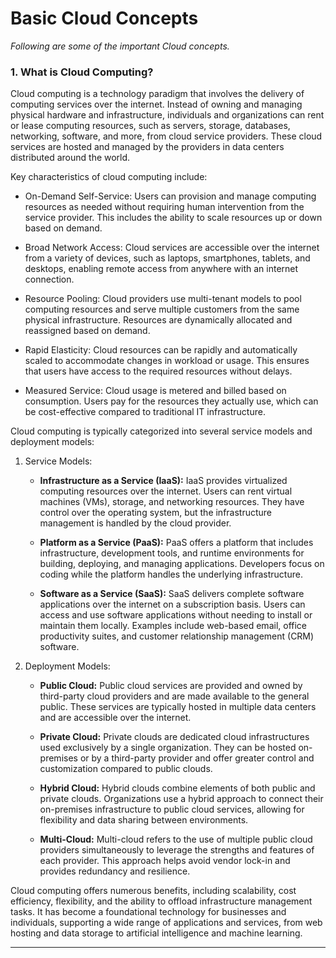 # Basic Cloud Concepts  
  
*Following are some of the important Cloud concepts.*
  
### 1. What is Cloud Computing?
Cloud computing is a technology paradigm that involves the delivery of computing services over the internet. Instead of owning and managing physical hardware and infrastructure, individuals and organizations can rent or lease computing resources, such as servers, storage, databases, networking, software, and more, from cloud service providers. These cloud services are hosted and managed by the providers in data centers distributed around the world.

Key characteristics of cloud computing include:

* On-Demand Self-Service: Users can provision and manage computing resources as needed without requiring human intervention from the service provider. This includes the ability to scale resources up or down based on demand.

* Broad Network Access: Cloud services are accessible over the internet from a variety of devices, such as laptops, smartphones, tablets, and desktops, enabling remote access from anywhere with an internet connection.

* Resource Pooling: Cloud providers use multi-tenant models to pool computing resources and serve multiple customers from the same physical infrastructure. Resources are dynamically allocated and reassigned based on demand.

* Rapid Elasticity: Cloud resources can be rapidly and automatically scaled to accommodate changes in workload or usage. This ensures that users have access to the required resources without delays.

* Measured Service: Cloud usage is metered and billed based on consumption. Users pay for the resources they actually use, which can be cost-effective compared to traditional IT infrastructure.

Cloud computing is typically categorized into several service models and deployment models:

1. Service Models:

    * **Infrastructure as a Service (IaaS):** IaaS provides virtualized computing resources over the internet. Users can rent virtual machines (VMs), storage, and networking resources. They have control over the operating system, but the infrastructure management is handled by the cloud provider.

    * **Platform as a Service (PaaS):** PaaS offers a platform that includes infrastructure, development tools, and runtime environments for building, deploying, and managing applications. Developers focus on coding while the platform handles the underlying infrastructure.

    * **Software as a Service (SaaS):** SaaS delivers complete software applications over the internet on a subscription basis. Users can access and use software applications without needing to install or maintain them locally. Examples include web-based email, office productivity suites, and customer relationship management (CRM) software.

2. Deployment Models:

    * **Public Cloud:** Public cloud services are provided and owned by third-party cloud providers and are made available to the general public. These services are typically hosted in multiple data centers and are accessible over the internet.

    * **Private Cloud:** Private clouds are dedicated cloud infrastructures used exclusively by a single organization. They can be hosted on-premises or by a third-party provider and offer greater control and customization compared to public clouds.

    * **Hybrid Cloud:** Hybrid clouds combine elements of both public and private clouds. Organizations use a hybrid approach to connect their on-premises infrastructure to public cloud services, allowing for flexibility and data sharing between environments.

    * **Multi-Cloud:** Multi-cloud refers to the use of multiple public cloud providers simultaneously to leverage the strengths and features of each provider. This approach helps avoid vendor lock-in and provides redundancy and resilience.

Cloud computing offers numerous benefits, including scalability, cost efficiency, flexibility, and the ability to offload infrastructure management tasks. It has become a foundational technology for businesses and individuals, supporting a wide range of applications and services, from web hosting and data storage to artificial intelligence and machine learning.

----------------------------------------------

